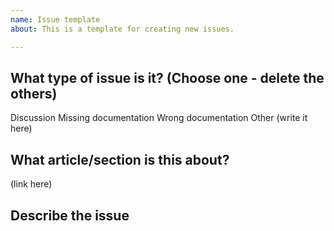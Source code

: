 ```yaml
---
name: Issue template
about: This is a template for creating new issues.

---
```


## What type of issue is it? (Choose one - delete the others)
Discussion
Missing documentation
Wrong documentation
Other (write it here)

## What article/section is this about?
(link here)

## Describe the issue

